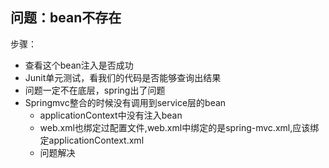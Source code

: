 ## 问题：bean不存在
步骤：
- 查看这个bean注入是否成功
- Junit单元测试，看我们的代码是否能够查询出结果
- 问题一定不在底层，spring出了问题
- Springmvc整合的时候没有调用到service层的bean
  - applicationContext中没有注入bean
  - web.xml也绑定过配置文件,web.xml中绑定的是spring-mvc.xml,应该绑定applicationContext.xml
  - 问题解决